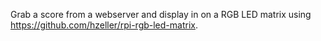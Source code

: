 Grab a score from a webserver and display in on a RGB LED matrix using
https://github.com/hzeller/rpi-rgb-led-matrix.


